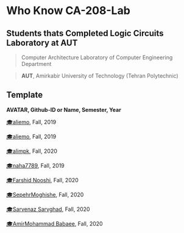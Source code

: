 # Who Know CA-208-Lab

## **Students thats Completed Logic Circuits Laboratory at AUT**

> Computer Architecture Laboratory of Computer Engineering Department

> **AUT**, Amirkabir University of Technology (Tehran Polytechnic)

## Template
**AVATAR, Github-ID or Name, Semester, Year**
<!-- Example -->
[:mortar_board:aliemo](https://github.com/aliemo), Fall, 2019

[:mortar_board:aliemo](https://github.com/aliemo), Fall, 2019

[:mortar_board:alimpk](https://github.com/alimpk), Fall, 2020

[:mortar_board:naha7789](https://github.com/naha7789), Fall, 2019

[:mortar_board:Farshid Nooshi](https://github.com/FarshidNooshi), Fall, 2020

[:mortar_board:SepehrMoghishe](https://github.com/sepehrmoghiseh), Fall, 2020

[:mortar_board:Sarvenaz Sarvghad](https://github.com/sarvenaz-srv), Fall, 2020

[:mortar_board:AmirMohammad Babaee](https://github.com/AmirMohamadBabaee), Fall, 2020


<!-- add yours above line -->

